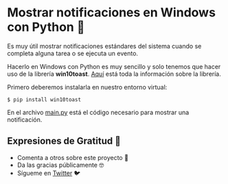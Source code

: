 # Mostrar notificaciones en Windows con Python 🚀

Es muy útil mostrar notificaciones estándares del sistema cuando se completa alguna tarea o se ejecuta un evento.

Hacerlo en Windows con Python es muy sencillo y solo tenemos que hacer uso de la librería **win10toast**. [Aquí](https://pypi.org/project/win10toast/) está toda la información sobre la librería.

Primero deberemos instalarla en nuestro entorno virtual:

```
$ pip install win10toast
```

En el archivo [main.py](main.py) está el código necesario para mostrar una notificación.

## Expresiones de Gratitud 🎁

- Comenta a otros sobre este proyecto 📢
- Da las gracias públicamente 🤓
- Sígueme en [Twitter](https://twitter.com/AsensiFj) 🐦